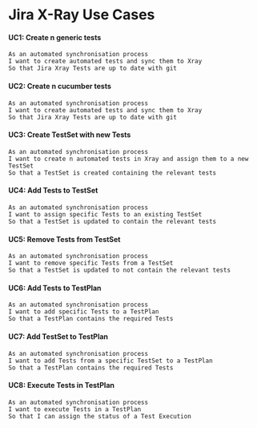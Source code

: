 # Jira X-Ray Use Cases

#### UC1: Create n generic tests

```
As an automated synchronisation process
I want to create automated tests and sync them to Xray
So that Jira Xray Tests are up to date with git
```

#### UC2: Create n cucumber tests

```
As an automated synchronisation process
I want to create automated tests and sync them to Xray
So that Jira Xray Tests are up to date with git
```

#### UC3: Create TestSet with new Tests

```
As an automated synchronisation process
I want to create n automated tests in Xray and assign them to a new TestSet
So that a TestSet is created containing the relevant tests
```

#### UC4: Add Tests to TestSet

```
As an automated synchronisation process
I want to assign specific Tests to an existing TestSet
So that a TestSet is updated to contain the relevant tests
```

#### UC5: Remove Tests from TestSet

```
As an automated synchronisation process
I want to remove specific Tests from a TestSet
So that a TestSet is updated to not contain the relevant tests
```

#### UC6: Add Tests to TestPlan

```
As an automated synchronisation process
I want to add specific Tests to a TestPlan
So that a TestPlan contains the required Tests
```

#### UC7: Add TestSet to TestPlan

```
As an automated synchronisation process
I want to add Tests from a specific TestSet to a TestPlan
So that a TestPlan contains the required Tests
```

#### UC8: Execute Tests in TestPlan

```
As an automated synchronisation process
I want to execute Tests in a TestPlan
So that I can assign the status of a Test Execution
```
